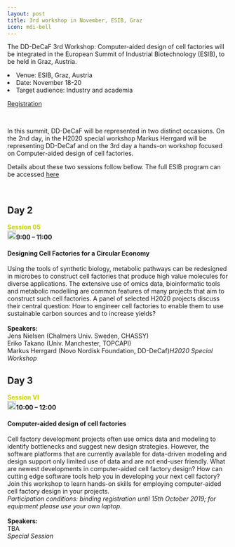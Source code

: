 ```yaml
---
layout: post
title: 3rd workshop in November, ESIB, Graz
icon: mdi-bell
---
```


The DD-DeCaF 3rd Workshop: Computer-aided design of cell factories will be integrated in the European Summit of Industrial Biotechnology (ESIB), to be held in Graz, Austria.


<li>Venue: ESIB, Graz, Austria</li>
<li>Date: November 18-20</li>
<li>Target audience: Industry and academia</li>

[Registration](https://www.esib.at/registration/)
<p>&nbsp;</p>
<p><span>In this summit, DD-DeCaF will be represented in two distinct occasions. On the 2nd day, in the H2020 special workshop Markus Herrgard will be representing DD-DeCaf and on the 3rd day a hands-on workshop focused on Computer-aided design of cell factories.</span></p>

Details about these two sessions follow bellow. The full ESIB program can be accessed [here](https://www.esib.at/program/)

<p>&nbsp;</p>
<h2>Day 2</span></h2>

<tr class="row-5">
	<td class="column-1"><span style="color:#c7d300"><strong>Session 05</strong></span><br><img src="http://www.esib.at/wp-content/uploads/2019/03/dot_green.png" alt="" width="20" height="20" class="alignnone size-full wp-image-576"></td><td class="column-2"><strong>9:00 – 11:00</strong></td><td class="column-3"><h4>Designing Cell Factories for a Circular Economy</h4> Using the tools of synthetic biology, metabolic pathways can be redesigned in microbes to construct cell factories that produce high value molecules for diverse applications. The extensive use of omics data, bioinformatic tools and metabolic modelling are common features of many projects that aim to construct such cell factories. A panel of selected H2020 projects discuss their central question: How to engineer cell factories to enable them to use sustainable carbon sources and to increase yields?<br>
<br>
<b>Speakers:</b><br>
Jens Nielsen (Chalmers Univ. Sweden, CHASSY)<br>
Eriko Takano (Univ. Manchester, TOPCAPI)<br>
Markus Herrgard (Novo Nordisk Foundation, DD-DeCaf)</td><td class="column-4"><em>H2020 Special Workshop</em></td>
</tr>

<h2>Day 3</span></h2>

<tr class="row-7">
	<td class="column-1"><span style="color:#c7d300"><strong> Session VI</strong><br><img src="http://www.esib.at/wp-content/uploads/2019/03/dot_green.png" alt="" width="20" height="20" class="alignnone size-full wp-image-576"></span></td><td class="column-2"><strong>10:00 – 12:00</strong></td><td class="column-3"><h4>Computer-aided design of cell factories</h4> Cell factory development projects often use omics data and modeling to identify bottlenecks and suggest new design strategies. However, the software platforms that are currently available for data-driven modeling and design support only limited use of data and are not end-user friendly. What are newest developments in computer-aided cell factory design? How can cutting edge software tools help you in developing your next cell factory? Join this workshop to learn hands-on skills for employing computer-aided cell factory design in your projects.<br>
<em>Participation conditions: binding registration until 15th October 2019; for equipment please use your own laptop.</em><br>
<br>
<b>Speakers:</b><br>
TBA<br>
</td><td class="column-4"><em>Special Session</em></td>
</tr>